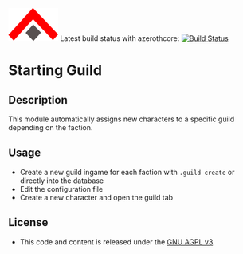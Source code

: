 ![logo](https://raw.githubusercontent.com/azerothcore/azerothcore.github.io/master/images/logo-github.png) Latest build status with azerothcore: [![Build Status](https://travis-ci.org/azerothcore/mod-starter-guild.svg?branch=master)](https://travis-ci.org/azerothcore/mod-starter-guild)

# Starting Guild

## Description

This module automatically assigns new characters to a specific guild depending on the faction.


## Usage

- Create a new guild ingame for each faction with `.guild create` or directly into the database
- Edit the configuration file
- Create a new character and open the guild tab


## License

- This code and content is released under the [GNU AGPL v3](https://github.com/azerothcore/azerothcore-wotlk/blob/master/LICENSE-AGPL3).
